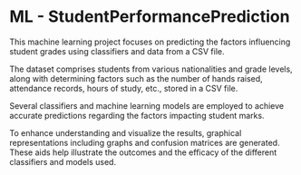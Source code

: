 # ML - StudentPerformancePrediction
This machine learning project focuses on predicting the factors influencing student grades using classifiers and data from a CSV file.

The dataset comprises students from various nationalities and grade levels, along with determining factors such as the number of hands raised, attendance records, hours of study, etc., stored in a CSV file.

Several classifiers and machine learning models are employed to achieve accurate predictions regarding the factors impacting student marks.

To enhance understanding and visualize the results, graphical representations including graphs and confusion matrices are generated. These aids help illustrate the outcomes and the efficacy of the different classifiers and models used.
